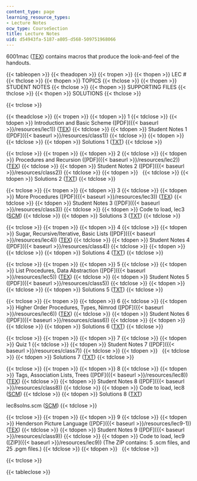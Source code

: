 ```yaml
---
content_type: page
learning_resource_types:
- Lecture Notes
ocw_type: CourseSection
title: Lecture Notes
uid: d54943fa-5187-a805-d568-509751968066
---
```


6001mac ([TEX](/courses/electrical-engineering-and-computer-science/6-090-building-programming-experience-a-lead-in-to-6-001-january-iap-2005/lecture-notes/6001mac.tex)) contains macros that produce the look-and-feel of the handouts.

{{< tableopen >}}
{{< theadopen >}}
{{< tropen >}}
{{< thopen >}}
LEC #
{{< thclose >}}
{{< thopen >}}
TOPICS
{{< thclose >}}
{{< thopen >}}
STUDENT NOTES
{{< thclose >}}
{{< thopen >}}
SUPPORTING FILES
{{< thclose >}}
{{< thopen >}}
SOLUTIONS
{{< thclose >}}

{{< trclose >}}

{{< theadclose >}}
{{< tropen >}}
{{< tdopen >}}
1
{{< tdclose >}}
{{< tdopen >}}
Introduction and Basic Scheme ([PDF]({{< baseurl >}}/resources/lec1)) ([TEX](/courses/electrical-engineering-and-computer-science/6-090-building-programming-experience-a-lead-in-to-6-001-january-iap-2005/lecture-notes/lec1.tex))
{{< tdclose >}}
{{< tdopen >}}
Student Notes 1 ([PDF]({{< baseurl >}}/resources/class1))
{{< tdclose >}}
{{< tdopen >}}
 
{{< tdclose >}}
{{< tdopen >}}
Solutions 1 ([TXT](/courses/electrical-engineering-and-computer-science/6-090-building-programming-experience-a-lead-in-to-6-001-january-iap-2005/lecture-notes/lec1solns.txt))
{{< tdclose >}}

{{< trclose >}}
{{< tropen >}}
{{< tdopen >}}
2
{{< tdclose >}}
{{< tdopen >}}
Procedures and Recursion ([PDF]({{< baseurl >}}/resources/lec2)) ([TEX](/courses/electrical-engineering-and-computer-science/6-090-building-programming-experience-a-lead-in-to-6-001-january-iap-2005/lecture-notes/lec2.tex))
{{< tdclose >}}
{{< tdopen >}}
Student Notes 2 ([PDF]({{< baseurl >}}/resources/class2))
{{< tdclose >}}
{{< tdopen >}}
 
{{< tdclose >}}
{{< tdopen >}}
Solutions 2 ([TXT](/courses/electrical-engineering-and-computer-science/6-090-building-programming-experience-a-lead-in-to-6-001-january-iap-2005/lecture-notes/lec2solns.txt))
{{< tdclose >}}

{{< trclose >}}
{{< tropen >}}
{{< tdopen >}}
3
{{< tdclose >}}
{{< tdopen >}}
More Procedures ([PDF]({{< baseurl >}}/resources/lec3)) ([TEX](/courses/electrical-engineering-and-computer-science/6-090-building-programming-experience-a-lead-in-to-6-001-january-iap-2005/lecture-notes/lec3.tex))
{{< tdclose >}}
{{< tdopen >}}
Student Notes 3 ([PDF]({{< baseurl >}}/resources/class3))
{{< tdclose >}}
{{< tdopen >}}
Code to load, lec3 ([SCM](/courses/electrical-engineering-and-computer-science/6-090-building-programming-experience-a-lead-in-to-6-001-january-iap-2005/lecture-notes/lec3.scm))
{{< tdclose >}}
{{< tdopen >}}
Solutions 3 ([TXT](/courses/electrical-engineering-and-computer-science/6-090-building-programming-experience-a-lead-in-to-6-001-january-iap-2005/lecture-notes/lec3solns.txt))
{{< tdclose >}}

{{< trclose >}}
{{< tropen >}}
{{< tdopen >}}
4
{{< tdclose >}}
{{< tdopen >}}
Sugar, Recursive/Iterative, Basic Lists ([PDF]({{< baseurl >}}/resources/lec4)) ([TEX](/courses/electrical-engineering-and-computer-science/6-090-building-programming-experience-a-lead-in-to-6-001-january-iap-2005/lecture-notes/lec4.tex))
{{< tdclose >}}
{{< tdopen >}}
Student Notes 4 ([PDF]({{< baseurl >}}/resources/class4))
{{< tdclose >}}
{{< tdopen >}}
 
{{< tdclose >}}
{{< tdopen >}}
Solutions 4 ([TXT](/courses/electrical-engineering-and-computer-science/6-090-building-programming-experience-a-lead-in-to-6-001-january-iap-2005/lecture-notes/lec4solns.txt))
{{< tdclose >}}

{{< trclose >}}
{{< tropen >}}
{{< tdopen >}}
5
{{< tdclose >}}
{{< tdopen >}}
List Procedures, Data Abstraction ([PDF]({{< baseurl >}}/resources/lec5)) ([TEX](/courses/electrical-engineering-and-computer-science/6-090-building-programming-experience-a-lead-in-to-6-001-january-iap-2005/lecture-notes/lec5.tex))
{{< tdclose >}}
{{< tdopen >}}
Student Notes 5 ([PDF]({{< baseurl >}}/resources/class5))
{{< tdclose >}}
{{< tdopen >}}
 
{{< tdclose >}}
{{< tdopen >}}
Solutions 5 ([TXT](/courses/electrical-engineering-and-computer-science/6-090-building-programming-experience-a-lead-in-to-6-001-january-iap-2005/lecture-notes/lec5solns.txt))
{{< tdclose >}}

{{< trclose >}}
{{< tropen >}}
{{< tdopen >}}
6
{{< tdclose >}}
{{< tdopen >}}
Higher Order Procedures, Types, Nimrod ([PDF]({{< baseurl >}}/resources/lec6)) ([TEX](/courses/electrical-engineering-and-computer-science/6-090-building-programming-experience-a-lead-in-to-6-001-january-iap-2005/lecture-notes/lec6.tex))
{{< tdclose >}}
{{< tdopen >}}
Student Notes 6 ([PDF]({{< baseurl >}}/resources/class6))
{{< tdclose >}}
{{< tdopen >}}
 
{{< tdclose >}}
{{< tdopen >}}
Solutions 6 ([TXT](/courses/electrical-engineering-and-computer-science/6-090-building-programming-experience-a-lead-in-to-6-001-january-iap-2005/lecture-notes/lec6solns.txt))
{{< tdclose >}}

{{< trclose >}}
{{< tropen >}}
{{< tdopen >}}
7
{{< tdclose >}}
{{< tdopen >}}
Quiz 1
{{< tdclose >}}
{{< tdopen >}}
Student Notes 7 ([PDF]({{< baseurl >}}/resources/class7))
{{< tdclose >}}
{{< tdopen >}}
 
{{< tdclose >}}
{{< tdopen >}}
Solutions 7 ([TXT](/courses/electrical-engineering-and-computer-science/6-090-building-programming-experience-a-lead-in-to-6-001-january-iap-2005/lecture-notes/lec7solns.txt))
{{< tdclose >}}

{{< trclose >}}
{{< tropen >}}
{{< tdopen >}}
8
{{< tdclose >}}
{{< tdopen >}}
Tags, Association Lists, Trees ([PDF]({{< baseurl >}}/resources/lec8)) ([TEX](/courses/electrical-engineering-and-computer-science/6-090-building-programming-experience-a-lead-in-to-6-001-january-iap-2005/lecture-notes/lec8.tex))
{{< tdclose >}}
{{< tdopen >}}
Student Notes 8 ([PDF]({{< baseurl >}}/resources/class8))
{{< tdclose >}}
{{< tdopen >}}
Code to load, lec8 ([SCM](/courses/electrical-engineering-and-computer-science/6-090-building-programming-experience-a-lead-in-to-6-001-january-iap-2005/lecture-notes/lec8.scm))
{{< tdclose >}}
{{< tdopen >}}
Solutions 8 ([TXT](/courses/electrical-engineering-and-computer-science/6-090-building-programming-experience-a-lead-in-to-6-001-january-iap-2005/lecture-notes/lec8solns.txt))  
  
lec8solns.scm ([SCM](/courses/electrical-engineering-and-computer-science/6-090-building-programming-experience-a-lead-in-to-6-001-january-iap-2005/lecture-notes/lec8solns.scm))
{{< tdclose >}}

{{< trclose >}}
{{< tropen >}}
{{< tdopen >}}
9
{{< tdclose >}}
{{< tdopen >}}
Henderson Picture Language ([PDF]({{< baseurl >}}/resources/lec9-1)) ([TEX](/courses/electrical-engineering-and-computer-science/6-090-building-programming-experience-a-lead-in-to-6-001-january-iap-2005/lecture-notes/lec9.tex))
{{< tdclose >}}
{{< tdopen >}}
Student Notes 9 ([PDF]({{< baseurl >}}/resources/class9))
{{< tdclose >}}
{{< tdopen >}}
Code to load, lec9 ([ZIP]({{< baseurl >}}/resources/lec9)) (The ZIP contains: 5 .scm files, and 25 .pgm files.)
{{< tdclose >}}
{{< tdopen >}}
 
{{< tdclose >}}

{{< trclose >}}

{{< tableclose >}}